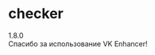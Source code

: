 # checker

<div class="version">1.8.0</div>
<div class="server_message">Спасибо за использование VK Enhancer!</div>
